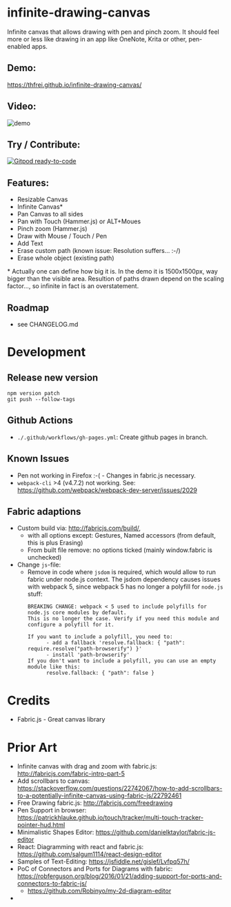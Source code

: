 
# infinite-drawing-canvas
Infinite canvas that allows drawing with pen and pinch zoom. It should feel more or less like drawing in an app like OneNote, Krita or other, pen-enabled apps.

## Demo: 

https://thfrei.github.io/infinite-drawing-canvas/

## Video:

![demo](docs/assets/idc-demo-2.gif)

## Try / Contribute:

[![Gitpod ready-to-code](https://img.shields.io/badge/Gitpod-ready--to--code-blue?logo=gitpod)](https://gitpod.io/#https://github.com/thfrei/infinite-drawing-canvas)

## Features:

* Resizable Canvas
* Infinite Canvas*
* Pan Canvas to all sides
* Pan with Touch (Hammer.js) or ALT+Moues
* Pinch zoom (Hammer.js)
* Draw with Mouse / Touch / Pen
* Add Text
* Erase custom path (known issue: Resolution suffers... :-/)
* Erase whole object (existing path)

\* Actually one can define how big it is. In the demo it is 1500x1500px, way bigger than the visible area. Resultion of paths drawn depend on the scaling factor..., so infinite in fact is an overstatement.

## Roadmap

* see CHANGELOG.md

# Development

## Release new version

```
npm version patch
git push --follow-tags
```

## Github Actions

* `./.github/workflows/gh-pages.yml`: Create github pages in branch.

## Known Issues

* Pen not working in Firefox :-( - Changes in fabric.js necessary.
* `webpack-cli` >4 (v4.7.2) not working. See: https://github.com/webpack/webpack-dev-server/issues/2029 

## Fabric adaptions

* Custom build via: http://fabricjs.com/build/, 
  * with all options except: Gestures, Named accessors (from default, this is plus Erasing)
  * From built file remove: no options ticked (mainly window.fabric is unchecked)
* Change `js`-file:
  * Remove in code where `jsdom` is required, which would allow to run fabric under node.js context. The jsdom dependency causes issues with webpack 5, since webpack 5 has no longer a polyfill for `node.js` stuff:
    ```
    BREAKING CHANGE: webpack < 5 used to include polyfills for node.js core modules by default.
    This is no longer the case. Verify if you need this module and configure a polyfill for it.

    If you want to include a polyfill, you need to:
          - add a fallback 'resolve.fallback: { "path": require.resolve("path-browserify") }'
          - install 'path-browserify'
    If you don't want to include a polyfill, you can use an empty module like this:
          resolve.fallback: { "path": false }
    ```

# Credits

* Fabric.js - Great canvas library

# Prior Art

* Infinite canvas with drag and zoom with fabric.js: http://fabricjs.com/fabric-intro-part-5
* Add scrollbars to canvas: https://stackoverflow.com/questions/22742067/how-to-add-scrollbars-to-a-potentially-infinite-canvas-using-fabric-js/22792461
* Free Drawing fabric.js: http://fabricjs.com/freedrawing
* Pen Support in browser: https://patrickhlauke.github.io/touch/tracker/multi-touch-tracker-pointer-hud.html
* Minimalistic Shapes Editor: https://github.com/danielktaylor/fabric-js-editor
* React: Diagramming with react and fabric.js: https://github.com/salgum1114/react-design-editor
* Samples of Text-Editing: https://jsfiddle.net/gislef/Lvfpq57h/
* PoC of Connectors and Ports for Diagrams with fabric: https://robferguson.org/blog/2016/01/21/adding-support-for-ports-and-connectors-to-fabric-js/
  * https://github.com/Robinyo/my-2d-diagram-editor
* 
